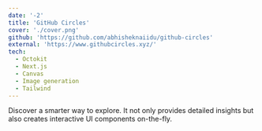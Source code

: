 ```yaml
---
date: '-2'
title: 'GitHub Circles'
cover: './cover.png'
github: 'https://github.com/abhisheknaiidu/github-circles'
external: 'https://www.githubcircles.xyz/'
tech:
  - Octokit
  - Next.js
  - Canvas
  - Image generation
  - Tailwind
---
```


Discover a smarter way to explore. It not only provides detailed insights but also creates interactive UI components on-the-fly. 
